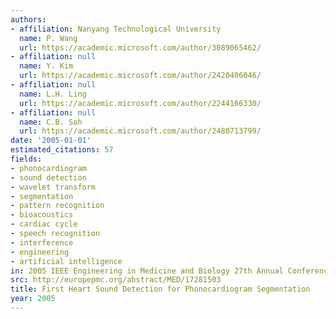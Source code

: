 ```yaml
---
authors:
- affiliation: Nanyang Technological University
  name: P. Wang
  url: https://academic.microsoft.com/author/3089065462/
- affiliation: null
  name: Y. Kim
  url: https://academic.microsoft.com/author/2420406046/
- affiliation: null
  name: L.H. Ling
  url: https://academic.microsoft.com/author/2244166330/
- affiliation: null
  name: C.B. Soh
  url: https://academic.microsoft.com/author/2480713799/
date: '2005-01-01'
estimated_citations: 57
fields:
- phonocardiogram
- sound detection
- wavelet transform
- segmentation
- pattern recognition
- bioacoustics
- cardiac cycle
- speech recognition
- interference
- engineering
- artificial intelligence
in: 2005 IEEE Engineering in Medicine and Biology 27th Annual Conference
src: http://europepmc.org/abstract/MED/17281503
title: First Heart Sound Detection for Phonocardiogram Segmentation
year: 2005
---
```

